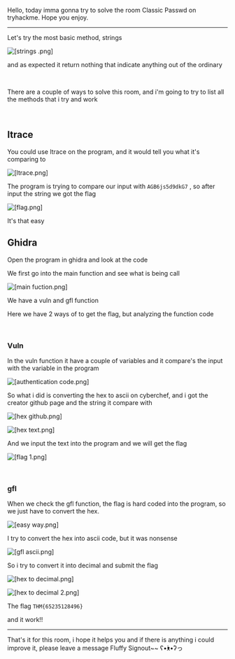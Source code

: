 Hello, today imma gonna try to solve the room Classic Passwd on tryhackme. Hope you enjoy.

------------------

Let's try the most basic method, strings

![[strings .png]](https://github.com/CoolGuyWithTech/Cybersecurity/blob/main/Attachment/Classic%20Passwd/strings%20.png)

and as expected it return nothing that indicate anything out of the ordinary 

<br>


There are a couple of ways to solve this room, and i'm going to try to list all the methods that i try and work


<br>


## ltrace

You could use ltrace on the program, and it would tell you what it's comparing to


![[ltrace.png]](https://github.com/CoolGuyWithTech/Cybersecurity/blob/main/Attachment/Classic%20Passwd/ltrace.png)

The program is trying to compare our input with `AGB6js5d9dkG7` , so after input the string we got the flag

![[flag.png]](https://github.com/CoolGuyWithTech/Cybersecurity/blob/main/Attachment/Classic%20Passwd/flag.png)

It's that easy


## Ghidra 

Open the program in ghidra and look at the code

We first go into the main function and see what is being call

![[main fuction.png]](https://github.com/CoolGuyWithTech/Cybersecurity/blob/main/Attachment/Classic%20Passwd/main%20fuction.png)

We have a vuln and gfl function

Here we have 2 ways of to get the flag, but analyzing the function code

<br>

### Vuln 

In the vuln function it have a couple of variables and it compare's the input with the variable in the program

![[authentication code.png]](https://github.com/CoolGuyWithTech/Cybersecurity/blob/main/Attachment/Classic%20Passwd/authentication%20code.png)

So what i did is converting the hex to ascii on cyberchef, and i got the creator github page and the string it compare with

![[hex github.png]](https://github.com/CoolGuyWithTech/Cybersecurity/blob/main/Attachment/Classic%20Passwd/hex%20github.png)

![[hex text.png]](https://github.com/CoolGuyWithTech/Cybersecurity/blob/main/Attachment/Classic%20Passwd/hex%20text.png)

And we input the text into the program and we will get the flag

![[flag 1.png]](https://github.com/CoolGuyWithTech/Cybersecurity/blob/main/Attachment/Classic%20Passwd/flag%201.png)


<br>



### gfl

When we check the gfl function, the flag is hard coded into the program, so we just have to convert the hex.


![[easy way.png]](https://github.com/CoolGuyWithTech/Cybersecurity/blob/main/Attachment/Classic%20Passwd/easy%20way.png)

I try to convert the hex into ascii code, but it was nonsense

![[gfl ascii.png]](https://github.com/CoolGuyWithTech/Cybersecurity/blob/main/Attachment/Classic%20Passwd/gfl%20ascii.png)

So i try to convert it into decimal and submit the flag

![[hex to decimal.png]](https://github.com/CoolGuyWithTech/Cybersecurity/blob/main/Attachment/Classic%20Passwd/hex%20to%20decimal.png)

![[hex to decimal 2.png]](https://github.com/CoolGuyWithTech/Cybersecurity/blob/main/Attachment/Classic%20Passwd/hex%20to%20decimal%202.png)

The flag `THM{65235128496}`

and it work!!


---------------
That's it for this room, i hope it helps you and if there is anything i could improve it, please leave a message Fluffy Signout~~ ʕ•́ᴥ•̀ʔっ

